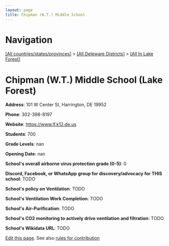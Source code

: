 ```yaml
---
layout: page
title: Chipman (W.T.) Middle School
---
```

# Navigation

[[All countries/states/provinces]](../../..) > [[All Deleware Districts]](../..) > [[All In Lake Forest]](..)

# Chipman (W.T.) Middle School (Lake Forest)

**Address**: 101 W Center St, Harrington, DE 19952

**Phone**: 302-398-8197

**Website**: <https://www.lf.k12.de.us>

**Students**: 700

**Grade Levels**: nan

**Opening Date**: nan

**School's overall airborne virus protection grade (0-5)**: 0

**Discord, Facebook, or WhatsApp group for discovery/advocacy for THIS school**: TODO

**School's policy on Ventilation**: TODO

**School's Ventilation Work Completion**: TODO

**School's Air-Purification**: TODO

**School's CO2 monitoring to actively drive ventilation and filtration**: TODO

**School's Wikidata URL**: TODO


[Edit this page](https://github.com/ventilate-schools/DE/edit/main/./Lake_Forest/Chipman_(W.T.)_Middle_School.md). See also [rules for contribution](../../../contribution-rules/)
